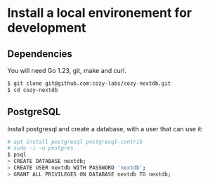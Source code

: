 # Install a local environement for development

## Dependencies

You will need Go 1.23, git, make and curl.

```sh
$ git clone git@github.com:cozy-labs/cozy-nextdb.git
$ cd cozy-nextdb
```

## PostgreSQL

Install postgresql and create a database, with a user that can use it:

```sh
# apt install postgresql postgresql-contrib
# sudo -i -u postgres
$ psql
> CREATE DATABASE nextdb;
> CREATE USER nextdb WITH PASSWORD 'nextdb';
> GRANT ALL PRIVILEGES ON DATABASE nextdb TO nextdb;
```
